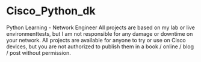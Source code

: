 # Cisco_Python_dk
Python Learning - Network Engineer All projects are based on my lab or live environmenttests, but I am not responsible for any damage or downtime on your network. All projects are available for anyone to try or use on Cisco devices, but you are not authorized to publish them in a book / online / blog / post without permission.
